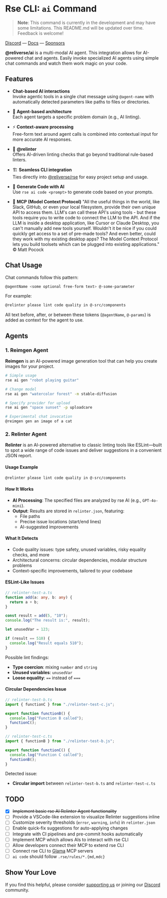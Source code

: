 # Rse CLI: `ai` Command

> **Note**: This command is currently in the development and may have some limitations. This README.md will be updated over time. Feedback is welcome!

[Discord](https://discord.gg/Pb8uKbwpsJ) — [Docs](https://docs.reliverse.org) — [Sponsors](https://github.com/sponsors/blefnk)

**@reliverse/ai** is a multi-modal AI agent. This integration allows for AI-powered chat and agents. Easily invoke specialized AI agents using simple chat commands and watch them work magic on your code.

## Features

- **Chat-based AI interactions**  
  Invoke agentic tools in a single chat message using `@agent-name` with automatically detected parameters like paths to files or directories.
  
- 🧩 **Agent-based architecture**  
  Each agent targets a specific problem domain (e.g., AI linting).

- ⚡ **Context-aware processing**  
  Free-form text around agent calls is combined into contextual input for more accurate AI responses.

- 🤖 **@relinter**  
  Offers AI-driven linting checks that go beyond traditional rule-based linters.

- 🏗️ **Seamless CLI integration**  
  Ties directly into [@reliverse/rse](https://npmjs.com/@reliverse/rse) for easy project setup and usage.

- 📝 **Generate Code with AI**  
  Use `rse ai code <prompt>` to generate code based on your prompts.

- 🤖 **MCP (Model Context Protocol)**
  "All the useful things in the world, like Slack, GitHub, or even your local filesystem, provide their own unique API to access them. LLM's can call these API's using tools - but these tools require you to write code to connect the LLM to the API. And if the LLM is inside a desktop application, like Cursor or Claude Desktop, you can't manually add new tools yourself. Wouldn't it be nice if you could quickly get access to a set of pre-made tools? And even better, could they work with my existing desktop apps? The Model Context Protocol lets you build toolsets which can be plugged into existing applications." © Matt Pocock

## Chat Usage

Chat commands follow this pattern:

```bash
@agentName <some optional free-form text> @-some-parameter
```

For example:

```bash
@relinter please lint code quality in @-src/components
```

All text before, after, or between these tokens (`@agentName`, `@-params`) is added as context for the agent to use.

## Agents

### 1. Reimgen Agent

**Reimgen** is an AI-powered image generation tool that can help you create images for your project.

```bash
# Simple usage
rse ai gen "robot playing guitar"

# Change model
rse ai gen "watercolor forest" -m stable-diffusion

# Specify provider for upload
rse ai gen "space sunset" -p uploadcare

# Experimental chat invocation
@reimgen gen an image of a cat
```

### 2. Relinter Agent

**Relinter** is an AI-powered alternative to classic linting tools like ESLint—built to spot a wide range of code issues and deliver suggestions in a convenient JSON report.

#### Usage Example

```bash
@relinter please lint code quality in @-src/components
```

#### How It Works

- **AI Processing**: The specified files are analyzed by rse AI (e.g., `GPT-4o-mini`).
- **Output**: Results are stored in `relinter.json`, featuring:
  - File paths
  - Precise issue locations (start/end lines)
  - AI-suggested improvements

#### What It Detects

- Code quality issues: type safety, unused variables, risky equality checks, and more  
- Architectural concerns: circular dependencies, modular structure problems  
- Context-specific improvements, tailored to your codebase

#### ESLint-Like Issues

```typescript
// relinter-test-a.ts
function add(a: any, b: any) {
  return a + b;
}

const result = add(5, "10");
console.log("The result is:", result);

let unusedVar = 123;

if (result == 510) {
  console.log("Result equals 510");
}
```

Possible lint findings:

- **Type coercion**: mixing `number` and `string`
- **Unused variables**: `unusedVar`
- **Loose equality**: `==` instead of `===`

#### Circular Dependencies Issue

```typescript
// relinter-test-b.ts
import { functionC } from "./relinter-test-c.js";

export function functionB() {
  console.log("Function B called");
  functionC();
}
```

```typescript
// relinter-test-c.ts
import { functionB } from "./relinter-test-b.js";

export function functionC() {
  console.log("Function C called");
  functionB();
}
```

Detected issue:

- **Circular import** between `relinter-test-b.ts` and `relinter-test-c.ts`

## TODO

- [x] ~~Implement basic rse AI Relinter Agent functionality~~
- [ ] Provide a VSCode-like extension to visualize Relinter suggestions inline
- [ ] Customize severity thresholds (`error`, `warning`, `info`) in `relinter.json`
- [ ] Enable quick-fix suggestions for auto-applying changes
- [ ] Integrate with CI pipelines and pre-commit hooks automatically
- [ ] Implement MCP which allows AIs to interact with rse CLI
- [ ] Allow developers connect their MCP to extend rse CLI
- [ ] Connect rse CLI to [Glama](https://glama.ai/mcp/servers) MCP servers
- [ ] `ai code` should follow `.rse/rules/*.{md,mdc}`

## Show Your Love

If you find this helpful, please consider [supporting us](https://github.com/sponsors/blefnk) or joining our [Discord](https://discord.gg/Pb8uKbwpsJ) community.
